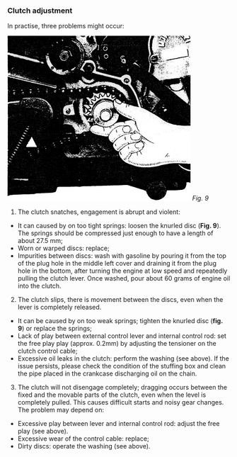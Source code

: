 ### Clutch adjustment

In practise, three problems might occur:

<div class="manual-float-right">
  <img src="09.png" alt="Fig. 9" />
  <em>Fig. 9</em>
</div>

1. The clutch snatches, engagement is abrupt and violent:
  - It can caused by on too tight springs: loosen the knurled disc (**Fig. 9**). The springs should 
    be compressed just enough to have a length of about 27.5 mm;
  - Worn or warped discs: replace;
  - Impurities between discs: wash with gasoline by pouring it from the top of the plug hole in 
    the middle left cover and draining it from the plug hole in the bottom, after turning the 
    engine at low speed and repeatedly pulling the clutch lever. Once washed, pour about 60 grams 
    of engine oil into the clutch.
     
2. The clutch slips, there is movement between the discs, even when the lever is completely released.
  - It can be caused by on too weak springs; tighten the knurled disc (**fig. 9**) or replace the 
    springs;
  - Lack of play between external control lever and internal control rod: set the free play play 
    (approx. 0.2mm) by adjusting the tensioner on the clutch control cable;
  - Excessive oil leaks in the clutch: perform the washing (see above). If the issue 
    persists, please check the condition of the stuffing box and clean the pipe placed in the 
    crankcase discharging oil on the chain.
    
3. The clutch will not disengage completely; dragging occurs between the fixed and the movable parts 
   of the clutch, even when the level is completely pulled. This causes difficult starts and noisy 
   gear changes. The problem may depend on:
  - Excessive play between lever and internal control rod: adjust the free play (see above).
  - Excessive wear of the control cable: replace;
  - Dirty discs: operate the washing (see above).